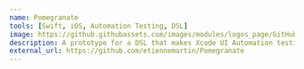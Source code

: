 ```yaml
---
name: Pomegranate
tools: [Swift, iOS, Automation Testing, DSL]
image: https://github.githubassets.com/images/modules/logos_page/GitHub-Mark.png
description: A prototype for a DSL that makes Xcode UI Automation testing a delight!
external_url: https://github.com/etiennemartin/Pomegranate
---
```

